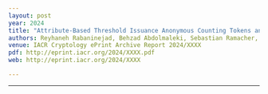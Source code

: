 ```yaml
---
layout: post
year: 2024
title: "Attribute-Based Threshold Issuance Anonymous Counting Tokens and Its Application to Sybil-Resistant Self-Sovereign Identity"
authors: Reyhaneh Rabaninejad, Behzad Abdolmaleki, Sebastian Ramacher, Daniel Slamanig, and Antonis Michalas
venue: IACR Cryptology ePrint Archive Report 2024/XXXX
pdf: http://eprint.iacr.org/2024/XXXX.pdf
web: http://eprint.iacr.org/2024/XXXX

---
```



---



